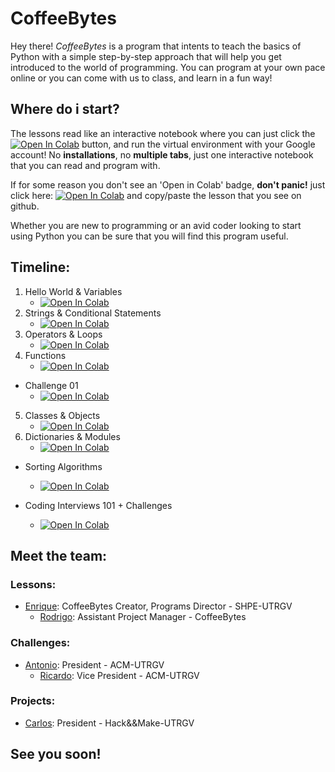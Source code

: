 # CoffeeBytes

Hey there! *CoffeeBytes* is a program that intents to teach the basics of Python with a simple step-by-step approach that will help you get introduced to the world of programming. You can program at your own pace online or you can come with us to class, and learn in a fun way!

## Where do i start?

The lessons read like an interactive notebook where you can just click the [![Open In Colab](https://colab.research.google.com/assets/colab-badge.svg)](https://colab.research.google.com) button, and run the virtual environment with your Google account! No **installations**, no **multiple tabs**, just one interactive notebook that you can read and program with. 

If for some reason you don't see an 'Open in Colab' badge, **don't panic!** just click here: [![Open In Colab](https://colab.research.google.com/assets/colab-badge.svg)](https://colab.research.google.com) and copy/paste the lesson that you see on github.

Whether you are new to programming or an avid coder looking to start using Python you can be sure that you will find this program useful. 

## Timeline:

1. Hello World & Variables
   + [![Open In Colab](https://colab.research.google.com/assets/colab-badge.svg)](https://colab.research.google.com/github/enrprz/CoffeeBytes/blob/master/CoffeeBytes_01.ipynb)
2. Strings & Conditional Statements
   + [![Open In Colab](https://colab.research.google.com/assets/colab-badge.svg)](https://colab.research.google.com/github/enrprz/CoffeeBytes/blob/master/CoffeeBytes_02.ipynb)
3. Operators & Loops
   + [![Open In Colab](https://colab.research.google.com/assets/colab-badge.svg)](https://colab.research.google.com/github/enrprz/CoffeeBytes/blob/master/CoffeeBytes_03.ipynb)
4. Functions
   + [![Open In Colab](https://colab.research.google.com/assets/colab-badge.svg)](https://colab.research.google.com/github/enrprz/CoffeeBytes/blob/master/CoffeeBytes_04.ipynb)
* Challenge 01
   + [![Open In Colab](https://colab.research.google.com/assets/colab-badge.svg)](https://colab.research.google.com/github/enrprz/CoffeeBytes/blob/master/CoffeeBytes_01_ACM.ipynb)
5. Classes & Objects
   + [![Open In Colab](https://colab.research.google.com/assets/colab-badge.svg)](https://colab.research.google.com/github/enrprz/CoffeeBytes/blob/master/CoffeeBytes_05.ipynb)
6. Dictionaries & Modules
   + [![Open In Colab](https://colab.research.google.com/assets/colab-badge.svg)](https://colab.research.google.com/github/enrprz/CoffeeBytes/blob/master/CoffeeBytes_06.ipynb)
* Sorting Algorithms
   + [![Open In Colab](https://colab.research.google.com/assets/colab-badge.svg)](https://colab.research.google.com/github/enrprz/CoffeeBytes/blob/temp/CoffeeBytes_02_ACM.ipynb)
   
* Coding Interviews 101 + Challenges
   + [![Open In Colab](https://colab.research.google.com/assets/colab-badge.svg)](https://colab.research.google.com/github/enrprz/CoffeeBytes/blob/master/CoffeeBytes_3_ACM.ipynb)
          
## Meet the team:

### Lessons:
* [Enrique](https://github.com/enrprz): CoffeeBytes Creator, Programs Director - SHPE-UTRGV
   - [Rodrigo](https://github.com/rodbarr): Assistant Project Manager - CoffeeBytes
### Challenges:
* [Antonio](https://github.com/aadame3311): President - ACM-UTRGV
   - [Ricardo](https://github.com/RiccardT): Vice President - ACM-UTRGV
### Projects:
* [Carlos](https://github.com/crzaratech): President - Hack&&Make-UTRGV

## See you soon!
